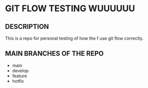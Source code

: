 # GIT FLOW TESTING WUUUUUU

## DESCRIPTION

This is a repo for personal testing of how the f use git flow correctly.

## MAIN BRANCHES OF THE REPO

- main
- develop
- feature
- hotfix
